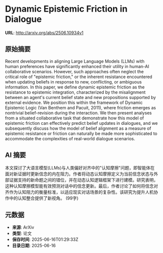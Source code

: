 # Dynamic Epistemic Friction in Dialogue

**URL**: http://arxiv.org/abs/2506.10934v1

## 原始摘要

Recent developments in aligning Large Language Models (LLMs) with human
preferences have significantly enhanced their utility in human-AI collaborative
scenarios. However, such approaches often neglect the critical role of
"epistemic friction," or the inherent resistance encountered when updating
beliefs in response to new, conflicting, or ambiguous information. In this
paper, we define dynamic epistemic friction as the resistance to epistemic
integration, characterized by the misalignment between an agent's current
belief state and new propositions supported by external evidence. We position
this within the framework of Dynamic Epistemic Logic (Van Benthem and Pacuit,
2011), where friction emerges as nontrivial belief-revision during the
interaction. We then present analyses from a situated collaborative task that
demonstrate how this model of epistemic friction can effectively predict belief
updates in dialogues, and we subsequently discuss how the model of belief
alignment as a measure of epistemic resistance or friction can naturally be
made more sophisticated to accommodate the complexities of real-world dialogue
scenarios.


## AI 摘要

本文探讨了大语言模型(LLMs)与人类偏好对齐中的"认知摩擦"问题，即智能体在面对新证据时更新信念的内在阻力。作者将动态认知摩擦定义为当前信念状态与外部证据支持的新命题之间的错位，并在动态认知逻辑框架下进行建模。研究表明，这种认知摩擦模型能有效预测对话中的信念更新。最后，作者讨论了如何将信念对齐作为认知阻力的衡量标准，以适应现实对话场景的复杂性。该研究为提升人机协作中的认知整合提供了新视角。 (99字)

## 元数据

- **来源**: ArXiv
- **类型**: 论文
- **保存时间**: 2025-06-16T01:29:33Z
- **目录日期**: 2025-06-16
